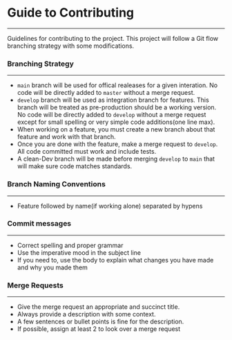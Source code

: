 # Guide to Contributing
---
Guidelines for contributing to the project. This project will follow a Git flow branching strategy with some modifications.

### Branching Strategy
--- 
-  `main` branch will be used for offical realeases for a given interation. No code will be directly added to `master` without a merge request.
-  `develop` branch will be used as integration branch for features. This branch will be treated as pre-production should be a working version. No code will be directly added to `develop` without a merge request except for small spelling or very simple code additions(one line max).
-  When working on a feature, you must create a new branch about that feature and work with that branch.
-  Once you are done with the feature, make a merge request to `develop`. All code committed must work and include tests.
-  A clean-Dev branch will be made before merging `develop` to `main` that will make sure code matches standards.

### Branch Naming Conventions
---
- Feature followed by name(if working alone) separated by hypens

### Commit messages
--- 
- Correct spelling and proper grammar
- Use the imperative mood in the subject line
- If you need to, use the body to explain what changes you have made and why you made them

### Merge Requests
--- 
- Give the merge request an appropriate and succinct title.
- Always provide a description with some context.
- A few sentences or bullet points is fine for the description.
- If possible, assign at least 2 to look over a merge request

